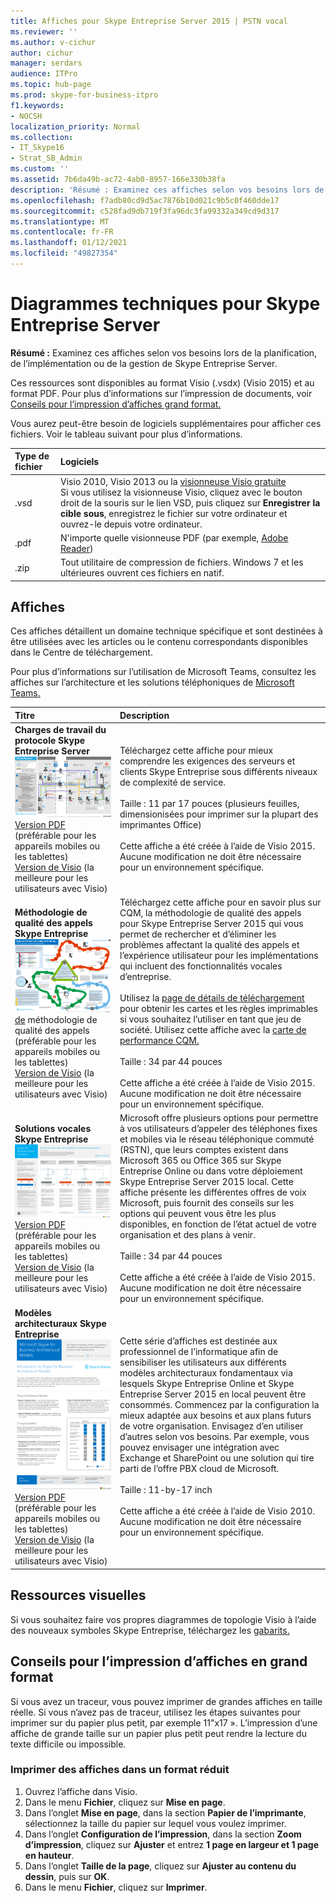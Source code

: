 ```yaml
---
title: Affiches pour Skype Entreprise Server 2015 | PSTN vocal
ms.reviewer: ''
ms.author: v-cichur
author: cichur
manager: serdars
audience: ITPro
ms.topic: hub-page
ms.prod: skype-for-business-itpro
f1.keywords:
- NOCSH
localization_priority: Normal
ms.collection:
- IT_Skype16
- Strat_SB_Admin
ms.custom: ''
ms.assetid: 7b6da49b-ac72-4ab0-8957-166e330b38fa
description: 'Résumé : Examinez ces affiches selon vos besoins lors de la planification, de l’implémentation ou de la gestion de Skype Entreprise Server.'
ms.openlocfilehash: f7adb80cd9d5ac7876b10d021c9b5c0f460dde17
ms.sourcegitcommit: c528fad9db719f3fa96dc3fa99332a349cd9d317
ms.translationtype: MT
ms.contentlocale: fr-FR
ms.lasthandoff: 01/12/2021
ms.locfileid: "49827354"
---
```

# <a name="technical-diagrams-for-skype-for-business-server"></a>Diagrammes techniques pour Skype Entreprise Server

**Résumé :** Examinez ces affiches selon vos besoins lors de la planification, de l’implémentation ou de la gestion de Skype Entreprise Server.

Ces ressources sont disponibles au format Visio (.vsdx) (Visio 2015) et au format PDF. Pour plus d’informations sur l’impression de documents, voir [Conseils pour l’impression d’affiches grand format.](technical-diagrams.md#tips)

Vous aurez peut-être besoin de logiciels supplémentaires pour afficher ces fichiers. Voir le tableau suivant pour plus d’informations.

|Type de fichier|Logiciels|
|:--- |:--- |
|.vsd |Visio 2010, Visio 2013 ou la [visionneuse Visio gratuite](https://go.microsoft.com/fwlink/p/?LinkId=393676) <br/> Si vous utilisez la visionneuse Visio, cliquez avec le bouton droit de la souris sur le lien VSD, puis cliquez sur **Enregistrer la cible sous**, enregistrez le fichier sur votre ordinateur et ouvrez-le depuis votre ordinateur. |
|.pdf |N'importe quelle visionneuse PDF (par exemple, [Adobe Reader](https://go.microsoft.com/fwlink/p/?LinkId=393675)) |
|.zip |Tout utilitaire de compression de fichiers. Windows 7 et les ultérieures ouvrent ces fichiers en natif. |

## <a name="posters"></a>Affiches

Ces affiches détaillent un domaine technique spécifique et sont destinées à être utilisées avec les articles ou le contenu correspondants disponibles dans le Centre de téléchargement.

Pour plus d’informations sur l’utilisation de Microsoft Teams, consultez les affiches sur l’architecture et les solutions téléphoniques de [Microsoft Teams.](https://docs.microsoft.com/MicrosoftTeams/teams-architecture-solutions-posters)

|Titre|Description|
|:---|:---|
|**Charges de travail du protocole Skype Entreprise Server** <br/>![Affiche Charges de travail du protocole SfB](media/0dccf933-eab3-4793-a8a4-4f6b9b0b4fa0.png)<br/>[Version PDF](https://go.microsoft.com/fwlink/p/?LinkId=550989) (préférable pour les appareils mobiles ou les tablettes) <br/> [Version de Visio](https://go.microsoft.com/fwlink/p/?LinkId=550991) (la meilleure pour les utilisateurs avec Visio) |Téléchargez cette affiche pour mieux comprendre les exigences des serveurs et clients Skype Entreprise sous différents niveaux de complexité de service.<br/> <br/> Taille : 11 par 17 pouces (plusieurs feuilles, dimensionisées pour imprimer sur la plupart des imprimantes Office) <br/> <br/> Cette affiche a été créée à l’aide de Visio 2015. Aucune modification ne doit être nécessaire pour un environnement spécifique. |
|**Méthodologie de qualité des appels Skype Entreprise** <br/> ![Version PDF de l’affiche](media/69d33707-8dc4-446a-8d72-0a77be59a64a.png)[de](https://go.microsoft.com/fwlink/p/?LinkId=617899) méthodologie de qualité des appels (préférable pour les appareils mobiles ou les tablettes) <br/> [Version de Visio](https://go.microsoft.com/fwlink/p/?LinkId=617900) (la meilleure pour les utilisateurs avec Visio) |Téléchargez cette affiche pour en savoir plus sur CQM, la méthodologie de qualité des appels pour Skype Entreprise Server 2015 qui vous permet de rechercher et d’éliminer les problèmes affectant la qualité des appels et l’expérience utilisateur pour les implémentations qui incluent des fonctionnalités vocales d’entreprise. <br/> <br/> Utilisez la [page de détails de téléchargement](https://go.microsoft.com/fwlink/p/?LinkId=617898) pour obtenir les cartes et les règles imprimables si vous souhaitez l’utiliser en tant que jeu de société. Utilisez cette affiche avec la [carte de performance CQM.](https://go.microsoft.com/fwlink/p/?LinkId=617904) <br/><br/> Taille : 34 par 44 pouces <br/> <br/> Cette affiche a été créée à l’aide de Visio 2015. Aucune modification ne doit être nécessaire pour un environnement spécifique. |
|**Solutions vocales Skype Entreprise** <br/> ![Affiche Planifier les solutions vocales](media/1d3371f3-d554-4d6b-ac4f-a927bbe50b26.png) <br/> [Version PDF](https://go.microsoft.com/fwlink/?linkid=869123) (préférable pour les appareils mobiles ou les tablettes) <br/> [Version de Visio](https://go.microsoft.com/fwlink/?linkid=869124) (la meilleure pour les utilisateurs avec Visio) |Microsoft offre plusieurs options pour permettre à vos utilisateurs d’appeler des téléphones fixes et mobiles via le réseau téléphonique commuté (RSTN), que leurs comptes existent dans Microsoft 365 ou Office 365 sur Skype Entreprise Online ou dans votre déploiement Skype Entreprise Server 2015 local. Cette affiche présente les différentes offres de voix Microsoft, puis fournit des conseils sur les options qui peuvent vous être les plus disponibles, en fonction de l’état actuel de votre organisation et des plans à venir. <br/> <br/> Taille : 34 par 44 pouces <br/><br/> Cette affiche a été créée à l’aide de Visio 2015. Aucune modification ne doit être nécessaire pour un environnement spécifique. |
|**Modèles architecturaux Skype Entreprise** <br/> ![Modèles architecturaux Skype Entreprise](media/0734153f-af7b-4cf3-b095-96bdd1de3fb0.png) <br/> [Version PDF](https://go.microsoft.com/fwlink/?linkid=869125) (préférable pour les appareils mobiles ou les tablettes) <br/> [Version de Visio](https://go.microsoft.com/fwlink/?linkid=869126) (la meilleure pour les utilisateurs avec Visio) |Cette série d’affiches est destinée aux professionnel de l’informatique afin de sensibiliser les utilisateurs aux différents modèles architecturaux fondamentaux via lesquels Skype Entreprise Online et Skype Entreprise Server 2015 en local peuvent être consommés. Commencez par la configuration la mieux adaptée aux besoins et aux plans futurs de votre organisation. Envisagez d’en utiliser d’autres selon vos besoins. Par exemple, vous pouvez envisager une intégration avec Exchange et SharePoint ou une solution qui tire parti de l’offre PBX cloud de Microsoft. <br/><br/> Taille : 11-by-17 inch <br/><br/> Cette affiche a été créée à l’aide de Visio 2010. Aucune modification ne doit être nécessaire pour un environnement spécifique. |

## <a name="visual-assets"></a>Ressources visuelles

Si vous souhaitez faire vos propres diagrammes de topologie Visio à l’aide des nouveaux symboles Skype Entreprise, téléchargez les [gabarits.](https://go.microsoft.com/fwlink/p/?LinkId=550985)

## <a name="tips-for-printing-large-format-posters"></a>Conseils pour l’impression d’affiches en grand format

<a name="tips"> </a>

Si vous avez un traceur, vous pouvez imprimer de grandes affiches en taille réelle. Si vous n’avez pas de traceur, utilisez les étapes suivantes pour imprimer sur du papier plus petit, par exemple 11"x17 ». L’impression d’une affiche de grande taille sur un papier plus petit peut rendre la lecture du texte difficile ou impossible.

### <a name="print-posters-on-smaller-paper"></a>Imprimer des affiches dans un format réduit

1. Ouvrez l’affiche dans Visio.
2. Dans le menu **Fichier**, cliquez sur **Mise en page**.
3. Dans l’onglet **Mise en page**, dans la section **Papier de l’imprimante**, sélectionnez la taille du papier sur lequel vous voulez imprimer.
4. Dans l’onglet **Configuration de l’impression**, dans la section **Zoom d’impression**, cliquez sur **Ajuster** et entrez **1 page en largeur et 1 page en hauteur**.
5. Dans l’onglet **Taille de la page**, cliquez sur **Ajuster au contenu du dessin**, puis sur **OK**.
6. Dans le menu **Fichier**, cliquez sur **Imprimer**.
